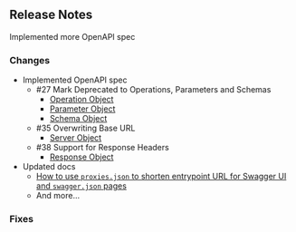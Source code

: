 ## Release Notes ##

Implemented more OpenAPI spec


### Changes ###

* Implemented OpenAPI spec
  * #27 Mark Deprecated to Operations, Parameters and Schemas
    * [Operation Object](https://github.com/OAI/OpenAPI-Specification/blob/master/versions/3.0.1.md#operationObject)
    * [Parameter Object](https://github.com/OAI/OpenAPI-Specification/blob/master/versions/3.0.1.md#parameterObject)
    * [Schema Object](https://github.com/OAI/OpenAPI-Specification/blob/master/versions/3.0.1.md#schema-object)
  * #35 Overwriting Base URL
    * [Server Object](https://github.com/OAI/OpenAPI-Specification/blob/master/versions/3.0.1.md#serverObject)
  * #38 Support for Response Headers
    * [Response Object](https://github.com/OAI/OpenAPI-Specification/blob/master/versions/3.0.1.md#responseObject)
* Updated docs
  * [How to use `proxies.json` to shorten entrypoint URL for Swagger UI and `swagger.json` pages](https://github.com/Azure/azure-functions-openapi-extension/blob/main/docs/shortening-swagger-ui-page-url.md)
  * And more...


### Fixes ###

